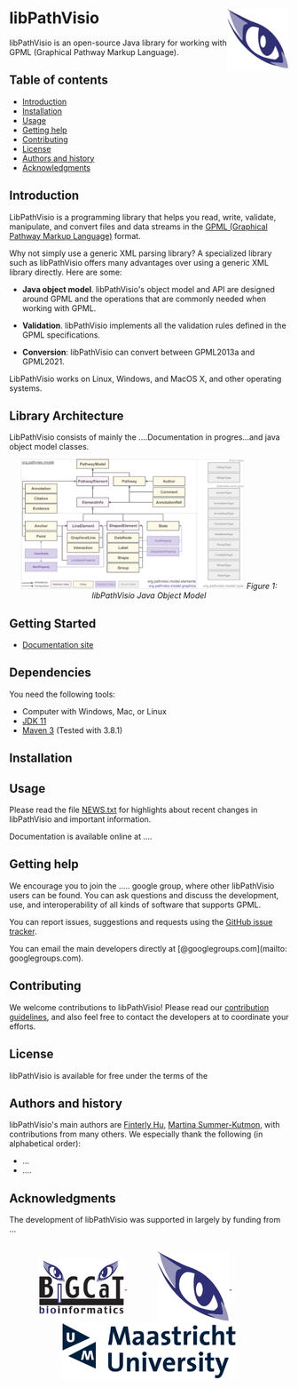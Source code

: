 libPathVisio<img width="22%" align="right" src=".graphics/bigcateye.svg">
=============================================================================

libPathVisio is an open-source Java library for working with GPML (Graphical Pathway Markup Language). 

Table of contents
-----------------

* [Introduction](#introduction)
* [Installation](#installation)
* [Usage](#usage)
* [Getting help](#getting-help)
* [Contributing](#contributing)
* [License](#license)
* [Authors and history](#authors-and-history)
* [Acknowledgments](#authors-and-acknowledgments)


Introduction
------------

LibPathVisio is a programming library that helps you read, write, validate, manipulate, and convert files and data streams in the [GPML (Graphical Pathway Markup Language)]() format.  

Why not simply use a generic XML parsing library?  A specialized library such as libPathVisio offers many advantages over using a generic XML library directly.  Here are some:

* **Java object model**.  libPathVisio's object model and API are designed around GPML and the operations that are commonly needed when working with GPML.

* **Validation**. libPathVisio implements all the validation rules defined in the GPML specifications.

* **Conversion**: libPathVisio can convert between GPML2013a and GPML2021. 

LibPathVisio works on Linux, Windows, and  MacOS X, and other operating systems. 

Library Architecture
------------

LibPathVisio consists of mainly the ....Documentation in progres...and java object model classes.  


<p align="center">
  <img width="80%" src=".graphics/java_model_diagram.svg">
  <em>Figure 1: libPathVisio Java Object Model</em>
</p>



Getting Started
------------
* [Documentation site](https://pathvisio.github.io/libpathvisio) 

Dependencies
------------
You need the following tools:

* Computer with Windows, Mac, or Linux
* [JDK 11](https://www.oracle.com/technetwork/java/javase/downloads/jdk11-downloads-5066655.html)
* [Maven 3](https://maven.apache.org/) (Tested with 3.8.1)

Installation
------------



Usage
-----

Please read the file [NEWS.txt](NEWS.txt) for highlights about recent changes in libPathVisio and important information.

Documentation is available online at ....


Getting help
------------

We encourage you to join the ..... google group, where other libPathVisio users can be found.  You can ask questions and discuss the development, use, and interoperability of all kinds of software that supports GPML.

You can report issues, suggestions and requests using the [GitHub issue tracker](https://github.com/libPathVisio/issues).  

You can email the main developers directly at [@googlegroups.com](mailto: googlegroups.com).


Contributing
------------

We welcome contributions to libPathVisio!  Please read our [contribution guidelines](CONTRIBUTING.md), and also feel free to contact the developers at to coordinate your efforts.


License
-------

libPathVisio is available for free under the terms of the 


Authors and history
---------------------------

libPathVisio's main authors are [Finterly Hu](https://github.com/Finterly), [Martina Summer-Kutmon](https://github.com/mkutmon), with contributions from many others.  We especially thank the following (in alphabetical order):

* ...
* ....


Acknowledgments
---------------

The development of libPathVisio was supported in largely by funding from ...

<br>
<div align="center">
  <a href="https://www.nigms.nih.gov">
    <img valign="middle"  height="100" src=".graphics/bigcat.gif">
  </a>
  &nbsp;&nbsp;&nbsp;&nbsp;&nbsp;&nbsp;
  &nbsp;&nbsp;&nbsp;&nbsp;&nbsp;&nbsp;
  <a href="https://www.caltech.edu">
    <img valign="middle" height="130" src=".graphics/bigcateye.svg">
  </a>
  &nbsp;&nbsp;&nbsp;&nbsp;&nbsp;&nbsp;
  &nbsp;&nbsp;&nbsp;&nbsp;&nbsp;&nbsp;
  <a href="https://www.caltech.edu">
    <img valign="middle" height="100" src=".graphics/maastricht_university_logo2017.svg">
  </a>
</div>
